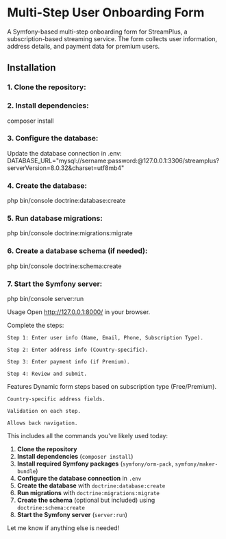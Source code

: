 # Multi-Step User Onboarding Form

A Symfony-based multi-step onboarding form for StreamPlus, a subscription-based streaming service. The form collects user information, address details, and payment data for premium users.

## Installation

### 1. Clone the repository:
### 2. Install dependencies:
composer install
### 3. Configure the database:
Update the database connection in .env:
DATABASE_URL="mysql://sername:password:@127.0.0.1:3306/streamplus?serverVersion=8.0.32&charset=utf8mb4"
### 4. Create the database:
php bin/console doctrine:database:create
### 5. Run database migrations:
php bin/console doctrine:migrations:migrate
### 6. Create a database schema (if needed):
php bin/console doctrine:schema:create
### 7. Start the Symfony server:
php bin/console server:run


Usage
Open http://127.0.0.1:8000/ in your browser.

Complete the steps:

    Step 1: Enter user info (Name, Email, Phone, Subscription Type).

    Step 2: Enter address info (Country-specific).

    Step 3: Enter payment info (if Premium).

    Step 4: Review and submit.


Features
Dynamic form steps based on subscription type (Free/Premium).

    Country-specific address fields.

    Validation on each step.

    Allows back navigation.



This includes all the commands you've likely used today:

1. **Clone the repository**
2. **Install dependencies** (`composer install`)
3. **Install required Symfony packages** (`symfony/orm-pack`, `symfony/maker-bundle`)
4. **Configure the database connection** in `.env`
5. **Create the database** with `doctrine:database:create`
6. **Run migrations** with `doctrine:migrations:migrate`
7. **Create the schema** (optional but included) using `doctrine:schema:create`
8. **Start the Symfony server** (`server:run`)

Let me know if anything else is needed!

